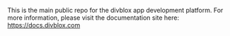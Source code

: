 This is the main public repo for the divblox app development platform. For more information, please visit the documentation site here:<br>
https://docs.divblox.com
